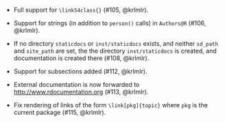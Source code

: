 * Full support for `\linkS4class{}` (#105, @krlmlr).

* Support for strings (in addition to `person()` calls) in `Authors@R` (#106, @krlmlr).

* If no directory `staticdocs` or `inst/staticdocs` exists, and neither `sd_path` and `site_path` are set,
  the the directory `inst/staticdocs` is created, and documentation is created there (#108, @krlmlr).

* Support for subsections added (#112, @krlmlr).

* External documentation is now forwarded to http://www.rdocumentation.org (#113, @krlmlr).

* Fix rendering of links of the form `\link[pkg]{topic}` where `pkg` is the current package (#115, @krlmlr).

